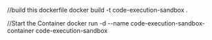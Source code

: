 //build this dockerfile
docker build -t code-execution-sandbox . 

//Start the Container
docker run -d --name code-execution-sandbox-container code-execution-sandbox